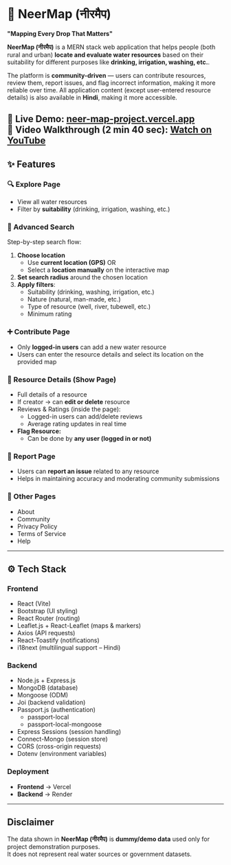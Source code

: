 # 🌊 NeerMap (नीरमैप)  
**"Mapping Every Drop That Matters"**  

**NeerMap (नीरमैप)** is a MERN stack web application that helps people (both rural and urban) **locate and evaluate water resources** based on their suitability for different purposes like **drinking, irrigation, washing, etc.**.  

The platform is **community-driven** — users can contribute resources, review them, report issues, and flag incorrect information, making it more reliable over time. 
All application content (except user-entered resource details) is also available in **Hindi**, making it more accessible.  

🔗 **Live Demo:** [neer-map-project.vercel.app](https://neer-map-project.vercel.app)  
🔗 **Video Walkthrough (2 min 40 sec):** [Watch on YouTube](https://youtu.be/aeV8X0ZtJB0)
---

## ✨ Features  

### 🔍 Explore Page  
- View all water resources  
- Filter by **suitability** (drinking, irrigation, washing, etc.)  

### 🧭 Advanced Search  
Step-by-step search flow:  
1. **Choose location**  
   - Use **current location (GPS)** OR  
   - Select a **location manually** on the interactive map  
2. **Set search radius** around the chosen location  
3. **Apply filters**:  
   - Suitability  (drinking, washing, irrigation, etc.) 
   - Nature (natural, man-made, etc.)  
   - Type of resource (well, river, tubewell, etc.)  
   - Minimum rating  

### ➕ Contribute Page  
- Only **logged-in users** can add a new water resource
- Users can enter the resource details and select its location on the provided map

### 📍 Resource Details (Show Page)  
- Full details of a resource  
- If creator → can **edit or delete** resource  
- Reviews & Ratings (inside the page):  
  - Logged-in users can add/delete reviews  
  - Average rating updates in real time  
- **Flag Resource:**  
  - Can be done by **any user (logged in or not)**  

### 🚩 Report Page  
- Users can **report an issue** related to any resource  
- Helps in maintaining accuracy and moderating community submissions  

### 📄 Other Pages  
- About  
- Community  
- Privacy Policy  
- Terms of Service  
- Help  

---

## ⚙️ Tech Stack  

### Frontend  
- React (Vite)  
- Bootstrap (UI styling)  
- React Router (routing)  
- Leaflet.js + React-Leaflet (maps & markers)  
- Axios (API requests)  
- React-Toastify (notifications)  
- i18next (multilingual support – Hindi)  

### Backend  
- Node.js + Express.js  
- MongoDB (database)  
- Mongoose (ODM)  
- Joi (backend validation)  
- Passport.js (authentication)  
  - passport-local  
  - passport-local-mongoose  
- Express Sessions (session handling)  
- Connect-Mongo (session store)  
- CORS (cross-origin requests)  
- Dotenv (environment variables)  

### Deployment  
- **Frontend** → Vercel  
- **Backend** → Render  

---
## Disclaimer
The data shown in **NeerMap (नीरमैप)** is **dummy/demo data** used only for project demonstration purposes.  
It does not represent real water sources or government datasets.

